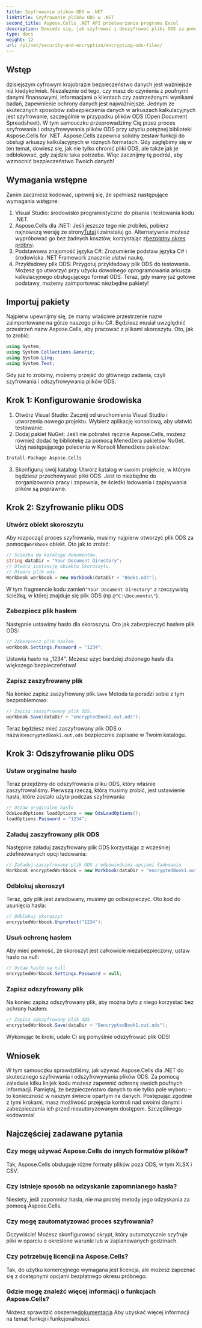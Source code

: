 ```yaml
---
title: Szyfrowanie plików ODS w .NET
linktitle: Szyfrowanie plików ODS w .NET
second_title: Aspose.Cells .NET API przetwarzania programu Excel
description: Dowiedz się, jak szyfrować i deszyfrować pliki ODS za pomocą Aspose.Cells dla .NET. Przewodnik krok po kroku dotyczący zabezpieczania danych.
type: docs
weight: 12
url: /pl/net/security-and-encryption/encrypting-ods-files/
---
```

## Wstęp
dzisiejszym cyfrowym krajobrazie bezpieczeństwo danych jest ważniejsze niż kiedykolwiek. Niezależnie od tego, czy masz do czynienia z poufnymi danymi finansowymi, informacjami o klientach czy zastrzeżonymi wynikami badań, zapewnienie ochrony danych jest najważniejsze. Jednym ze skutecznych sposobów zabezpieczenia danych w arkuszach kalkulacyjnych jest szyfrowanie, szczególnie w przypadku plików ODS (Open Document Spreadsheet). W tym samouczku przeprowadzimy Cię przez proces szyfrowania i odszyfrowywania plików ODS przy użyciu potężnej biblioteki Aspose.Cells for .NET.
Aspose.Cells zapewnia solidny zestaw funkcji do obsługi arkuszy kalkulacyjnych w różnych formatach. Gdy zagłębimy się w ten temat, dowiesz się, jak nie tylko chronić pliki ODS, ale także jak je odblokować, gdy zajdzie taka potrzeba. Więc zacznijmy tę podróż, aby wzmocnić bezpieczeństwo Twoich danych!
## Wymagania wstępne
Zanim zaczniesz kodować, upewnij się, że spełniasz następujące wymagania wstępne:
1. Visual Studio: środowisko programistyczne do pisania i testowania kodu .NET.
2. Aspose.Cells dla .NET: Jeśli jeszcze tego nie zrobiłeś, pobierz najnowszą wersję ze strony[Tutaj](https://releases.aspose.com/cells/net/) i zainstaluj go. Alternatywnie możesz wypróbować go bez żadnych kosztów, korzystając z[bezpłatny okres próbny](https://releases.aspose.com/).
3. Podstawowa znajomość języka C#: Zrozumienie podstaw języka C# i środowiska .NET Framework znacznie ułatwi naukę.
4. Przykładowy plik ODS: Przygotuj przykładowy plik ODS do testowania. Możesz go utworzyć przy użyciu dowolnego oprogramowania arkusza kalkulacyjnego obsługującego format ODS.
Teraz, gdy mamy już gotowe podstawy, możemy zaimportować niezbędne pakiety!
## Importuj pakiety
Najpierw upewnijmy się, że mamy właściwe przestrzenie nazw zaimportowane na górze naszego pliku C#. Będziesz musiał uwzględnić przestrzeń nazw Aspose.Cells, aby pracować z plikami skoroszytu. Oto, jak to zrobić:
```csharp
using System;
using System.Collections.Generic;
using System.Linq;
using System.Text;
```
Gdy już to zrobimy, możemy przejść do głównego zadania, czyli szyfrowania i odszyfrowywania plików ODS.
## Krok 1: Konfigurowanie środowiska
1. Otwórz Visual Studio: Zacznij od uruchomienia Visual Studio i utworzenia nowego projektu. Wybierz aplikację konsolową, aby ułatwić testowanie.
2. Dodaj pakiet NuGet: Jeśli nie pobrałeś ręcznie Aspose.Cells, możesz również dodać tę bibliotekę za pomocą Menedżera pakietów NuGet. Użyj następującego polecenia w Konsoli Menedżera pakietów:
```bash
Install-Package Aspose.Cells
```
3. Skonfiguruj swój katalog: Utwórz katalog w swoim projekcie, w którym będziesz przechowywać pliki ODS. Jest to niezbędne do zorganizowania pracy i zapewnia, że ścieżki ładowania i zapisywania plików są poprawne.

## Krok 2: Szyfrowanie pliku ODS
### Utwórz obiekt skoroszytu
 Aby rozpocząć proces szyfrowania, musimy najpierw otworzyć plik ODS za pomocą`Workbook` obiekt. Oto jak to zrobić:
```csharp
// Ścieżka do katalogu dokumentów.
string dataDir = "Your Document Directory";
// Utwórz instancję obiektu Skoroszytu.
// Otwórz plik ods.
Workbook workbook = new Workbook(dataDir + "Book1.ods");
```
 W tym fragmencie kodu zamień`"Your Document Directory"` z rzeczywistą ścieżką, w której znajduje się plik ODS (np.`@"C:\Documents\"`).
### Zabezpiecz plik hasłem
Następnie ustawimy hasło dla skoroszytu. Oto jak zabezpieczyć hasłem plik ODS:
```csharp
// Zabezpiecz plik hasłem.
workbook.Settings.Password = "1234";
```
Ustawia hasło na „1234”. Możesz użyć bardziej złożonego hasła dla większego bezpieczeństwa!
### Zapisz zaszyfrowany plik
 Na koniec zapisz zaszyfrowany plik.`Save` Metoda ta poradzi sobie z tym bezproblemowo:
```csharp
// Zapisz zaszyfrowany plik ODS.
workbook.Save(dataDir + "encryptedBook1.out.ods");
```
 Teraz będziesz mieć zaszyfrowany plik ODS o nazwie`encryptedBook1.out.ods` bezpiecznie zapisane w Twoim katalogu.
## Krok 3: Odszyfrowanie pliku ODS
### Ustaw oryginalne hasło
Teraz przejdźmy do odszyfrowania pliku ODS, który właśnie zaszyfrowaliśmy. Pierwszą rzeczą, którą musimy zrobić, jest ustawienie hasła, które zostało użyte podczas szyfrowania:
```csharp
// Ustaw oryginalne hasło
OdsLoadOptions loadOptions = new OdsLoadOptions();
loadOptions.Password = "1234";
```
### Załaduj zaszyfrowany plik ODS
Następnie załaduj zaszyfrowany plik ODS korzystając z wcześniej zdefiniowanych opcji ładowania:
```csharp
// Załaduj zaszyfrowany plik ODS z odpowiednimi opcjami ładowania
Workbook encryptedWorkbook = new Workbook(dataDir + "encryptedBook1.out.ods", loadOptions);
```
### Odblokuj skoroszyt
Teraz, gdy plik jest załadowany, musimy go odbezpieczyć. Oto kod do usunięcia hasła:
```csharp
// Odblokuj skoroszyt
encryptedWorkbook.Unprotect("1234");
```
### Usuń ochronę hasłem
Aby mieć pewność, że skoroszyt jest całkowicie niezabezpieczony, ustaw hasło na null:
```csharp
// Ustaw hasło na null
encryptedWorkbook.Settings.Password = null;
```
### Zapisz odszyfrowany plik
Na koniec zapisz odszyfrowany plik, aby można było z niego korzystać bez ochrony hasłem:
```csharp
// Zapisz odszyfrowany plik ODS
encryptedWorkbook.Save(dataDir + "DencryptedBook1.out.ods");
```
Wykonując te kroki, udało Ci się pomyślnie odszyfrować plik ODS!
## Wniosek
W tym samouczku sprawdziliśmy, jak używać Aspose.Cells dla .NET do skutecznego szyfrowania i odszyfrowywania plików ODS. Za pomocą zaledwie kilku linijek kodu możesz zapewnić ochronę swoich poufnych informacji. Pamiętaj, że bezpieczeństwo danych to nie tylko pole wyboru – to konieczność w naszym świecie opartym na danych.
Postępując zgodnie z tymi krokami, masz możliwość przejęcia kontroli nad swoimi danymi i zabezpieczenia ich przed nieautoryzowanym dostępem. Szczęśliwego kodowania!
## Najczęściej zadawane pytania
### Czy mogę używać Aspose.Cells do innych formatów plików?
Tak, Aspose.Cells obsługuje różne formaty plików poza ODS, w tym XLSX i CSV.
### Czy istnieje sposób na odzyskanie zapomnianego hasła?
Niestety, jeśli zapomnisz hasła, nie ma prostej metody jego odzyskania za pomocą Aspose.Cells.
### Czy mogę zautomatyzować proces szyfrowania?
Oczywiście! Możesz skonfigurować skrypt, który automatycznie szyfruje pliki w oparciu o określone warunki lub w zaplanowanych godzinach.
### Czy potrzebuję licencji na Aspose.Cells?
Tak, do użytku komercyjnego wymagana jest licencja, ale możesz zapoznać się z dostępnymi opcjami bezpłatnego okresu próbnego.
### Gdzie mogę znaleźć więcej informacji o funkcjach Aspose.Cells?
 Możesz sprawdzić obszerne[dokumentacja](https://reference.aspose.com/cells/net/) Aby uzyskać więcej informacji na temat funkcji i funkcjonalności.